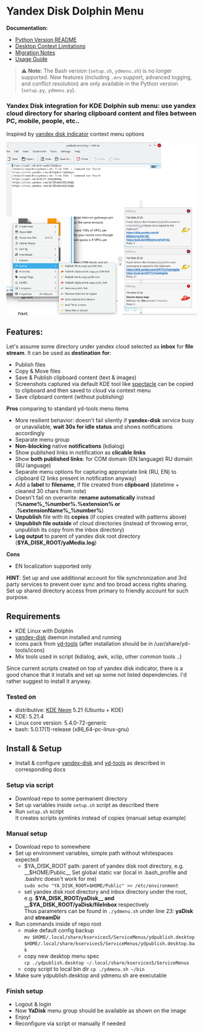 # Yandex Disk Dolphin Menu

**Documentation:**
- [Python Version README](doc/README_Python.md)
- [Desktop Context Limitations](doc/DESKTOP_CONTEXT_LIMITATIONS.md)
- [Migration Notes](doc/MIGRATION_SUMMARY.md)
- [Usage Guide](doc/USAGE_GUIDE.md)

> **⚠️ Note:**
> The Bash version (`setup.sh`, `ydmenu.sh`) is no longer supported. New features (including `.env` support, advanced logging, and conflict resolution) are only available in the Python version (`setup.py`, `ydmenu.py`).
### Yandex Disk integration for KDE Dolphin sub menu: use yandex cloud directory for sharing clipboard content and files between PC, mobile, people, etc..

Inspired by [yandex disk indicator](https://github.com/slytomcat/yandex-disk-indicator/wiki/Yandex-disk-indicator) context menu options

![Overview](https://raw.githubusercontent.com/Miheev/yaDiskDolphinMenu/main/doc/main-mix.png)

## Features:

Let's assume some directory under yandex cloud selected as **inbox** for **file stream**. It can be used as **destination** **for**: 
- Publish files
- Copy & Move files
- Save & Publish clipboard content (text & images)
- Screenshots captured via default KDE tool like [spectacle](https://apps.kde.org/ru/spectacle/) can be copied to clipboard and then saved to cloud via context menu
- Save clipboard content (without publishing)

**Pros** comparing to standard yd-tools menu items
- More resilient behavior: doesn't fail silently if __yandex-disk__ service busy or unavailable, **wait 30s for idle status** and shows notifications accordingly
- Separate menu group
- **Non-blocking** native **notifications** (kdialog)
- Show published links in notification as **clicable links**
- Show **both published links**: for COM domain (EN language) RU domain (RU language)
- Separate menu options for capturing appropriate link (RU, EN) to clipboard (2 links present in notification anyway)
- Add a **label** to **filename**, if file created from **clipboard** (datetime + cleaned 30 chars from note)
- Doesn't fail on overwrite: **rename automatically** instead (__%name%\_%number%.%extension% or .%extensionName%\_%number%__)
- **Unpublish** file with its **copies** (if copies created with patterns above)
- **Unpublish file outside** of cloud directories (instead of throwing error, unpublish its copy from the inbox directory)
- **Log output** to parent of yandex disk root directory (__$YA_DISK_ROOT/yaMedia.log__) 

**Cons**
- EN localization supported only

**HINT**: Set up and use additional account for file synchronization and 3rd party services to prevent over sync and too broad access rights sharing.  
Set up shared directory access from primary to friendly account for such purpose.


## Requirements
- KDE Linux with Dolphin
- [yandex-disk](https://yandex.com/support/disk-desktop-linux/) daemon installed and running
- icons pack from [yd-tools](https://github.com/slytomcat/yandex-disk-indicator/doc/Yandex-disk-indicator) (after installation should be in /usr/share/yd-tools/icons)
- Mix tools used in script (kdialog, awk, xclip, other common tools ..)

Since current scripts created on top of yandex disk indicator, there is a good chance that it installs and set up some not listed dependencies.
I'd rather suggest to install it anyway.


### Tested on
- distributive: [KDE Neon](https://neon.kde.org/) 5.21 (Ubuntu + KDE)
- KDE: 5.21.4
- Linux core version: 5.4.0-72-generic
- bash: 5.0.17(1)-release (x86_64-pc-linux-gnu)


## Install & Setup
- Install & configure [yandex-disk](https://yandex.com/support/disk-desktop-linux/) and [yd-tools](https://github.com/slytomcat/yandex-disk-indicator/wiki/Yandex-disk-indicator) as described in corresponding docs

### Setup via script
- Download repo to some permanent directory 
- Set up variables inside ``setup.sh`` script as described there
- Run ``setup.sh`` script  
It creates scripts symlinks instead of copies (manual setup example)

### Manual setup
- Download repo to somewhere
- Set up environment variables, simple path without whitespaces expected   
    - $YA_DISK_ROOT path: parent of yandex disk root directory, e.g. __$HOME/Public__ 
    Set global static var (local in .bash_profile and .bashrc doesn't work for me)  
``sudo echo "YA_DISK_ROOT=$HOME/Public" >> /etc/environment``
    - set yandex disk root directory and inbox directory under the root, e.g. __$YA_DISK_ROOT/yaDisk__ and __$YA_DISK_ROOT/yaDisk/fileInbox__ respectively  
     Thus parameters can be found in ``./ydmenu.sh`` under line 23:  __yaDisk__ and __streamDir__
- Run commands inside of repo root
    - make default config backup  
``mv $HOME/.local/share/kservices5/ServiceMenus/ydpublish.desktop $HOME/.local/share/kservices5/ServiceMenus/ydpublish.desktop.bak``
    - copy new desktop menu spec  
``cp ./ydpublish.desktop ~/.local/share/kservices5/ServiceMenus``
    - copy script to local bin dir
``cp ./ydmenu.sh ~/bin``
- Make sure ydpublish.desktop and ydmenu.sh are executable

### Finish setup
- Logout & login
- Now __YaDisk__ menu group should be available as shown on the image
- Enjoy!
- Reconfigure via script or manually if needed
